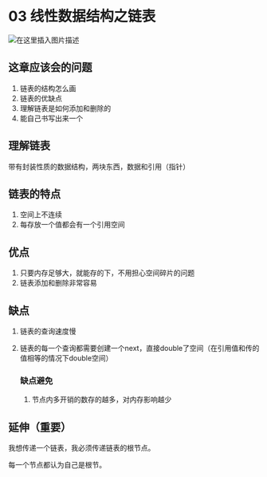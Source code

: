 # 03 线性数据结构之链表

![在这里插入图片描述](https://img-blog.csdnimg.cn/ab7f9b57d1c04cca88df251d07902192.png)

## 这章应该会的问题

1. 链表的结构怎么画
2. 链表的优缺点
3. 理解链表是如何添加和删除的
4. 能自己书写出来一个



## 理解链表

带有封装性质的数据结构，两块东西，数据和引用（指针）

## 链表的特点

1. 空间上不连续
2. 每存放一个值都会有一个引用空间

## 优点

1. 只要内存足够大，就能存的下，不用担心空间碎片的问题
2. 链表添加和删除非常容易



## 缺点

1. 链表的查询速度慢

2. 链表的每一个查询都需要创建一个next，直接double了空间（在引用值和传的值相等的情况下double空间）

   ### 缺点避免

   1. 节点内多开销的数存的越多，对内存影响越少

## 延伸（重要）

我想传递一个链表，我必须传递链表的根节点。

每一个节点都认为自己是根节。





